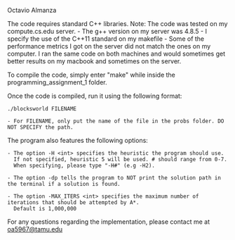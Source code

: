Octavio Almanza

The code requires standard C++ libraries.
Note: The code was tested on my compute.cs.edu server.
       - The g++ version on my server was 4.8.5
       - I specify the use of the C++11 standard on my makefile
       - Some of the performance metrics I got on the server did not match the ones on my computer.
         I ran the same code on both machines and would sometimes get better results on my macbook and sometimes on the server.

To compile the code, simply enter "make" while inside the programming_assignment_1 folder.

Once the code is compiled, run it using the following format:

    ./blocksworld FILENAME

    - For FILENAME, only put the name of the file in the probs folder. DO NOT SPECIFY the path.

The program also features the following options:
    
    - The option -H <int> specifies the heuristic the program should use. 
      If not specified, heuristic 5 will be used. # should range from 0-7.
      When specifying, please type "-H#" (e.g -H2).
    
    - The option -dp tells the program to NOT print the solution path in the terminal if a solution is found.

    - The option -MAX_ITERS <int> specifies the maximum number of iterations that should be attempted by A*. 
      Default is 1,000,000

For any questions regarding the implementation, please contact me at oa5967@tamu.edu
